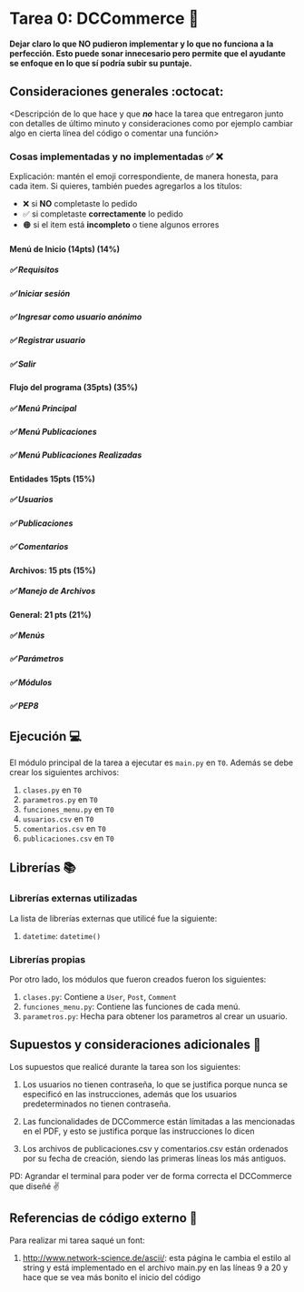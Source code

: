 # Tarea 0: DCCommerce :school_satchel:

**Dejar claro lo que NO pudieron implementar y lo que no funciona a la perfección. Esto puede sonar innecesario pero permite que el ayudante se enfoque en lo que sí podría subir su puntaje.**

## Consideraciones generales :octocat:

<Descripción de lo que hace y que **_no_** hace la tarea que entregaron junto
con detalles de último minuto y consideraciones como por ejemplo cambiar algo
en cierta línea del código o comentar una función>

### Cosas implementadas y no implementadas :white_check_mark: :x:

Explicación: mantén el emoji correspondiente, de manera honesta, para cada item. Si quieres, también puedes agregarlos a los títulos:
- ❌ si **NO** completaste lo pedido
- ✅ si completaste **correctamente** lo pedido
- 🟠 si el item está **incompleto** o tiene algunos errores
#### Menú de Inicio (14pts) (14%)
##### ✅ Requisitos
##### ✅ Iniciar sesión
##### ✅ Ingresar como usuario anónimo
##### ✅ Registrar usuario
##### ✅ Salir
#### Flujo del programa (35pts) (35%) 
##### ✅ Menú Principal
##### ✅ Menú Publicaciones
##### ✅ Menú Publicaciones Realizadas
#### Entidades 15pts (15%)
##### ✅ Usuarios
##### ✅ Publicaciones
##### ✅ Comentarios
#### Archivos: 15 pts (15%)
##### ✅ Manejo de Archivos
#### General: 21 pts (21%)
##### ✅ Menús
##### ✅ Parámetros
##### ✅ Módulos
##### ✅ PEP8
## Ejecución :computer:
El módulo principal de la tarea a ejecutar es  ```main.py``` en ```T0```. Además se debe crear los siguientes archivos:
1. ```clases.py``` en ```T0```
2. ```parametros.py``` en ```T0```
3. ```funciones_menu.py``` en ```T0```
4. ```usuarios.csv``` en ```T0```
5. ```comentarios.csv``` en ```T0``` 
6. ```publicaciones.csv``` en ```T0``` 


## Librerías :books:
### Librerías externas utilizadas
La lista de librerías externas que utilicé fue la siguiente:

1. ```datetime```: ```datetime()```

### Librerías propias
Por otro lado, los módulos que fueron creados fueron los siguientes:

1. ````clases.py````: Contiene a ```User```, ```Post```, ```Comment```
2. ```funciones_menu.py```: Contiene las funciones de cada menú.
3. ```parametros.py```: Hecha para obtener los parametros al crear un usuario.

## Supuestos y consideraciones adicionales :thinking:
Los supuestos que realicé durante la tarea son los siguientes:

1. Los usuarios no tienen contraseña, lo que se justifica porque nunca se especificó en las instrucciones, además que los usuarios predeterminados no tienen contraseña.

2. Las funcionalidades de DCCommerce están límitadas a las mencionadas en el PDF, y esto se justifica porque las instrucciones lo dicen

3. Los archivos de publicaciones.csv y comentarios.csv están ordenados por su fecha de creación, siendo las primeras líneas los más antiguos.

PD: Agrandar el terminal para poder ver de forma correcta el DCCommerce que diseñé :v:

## Referencias de código externo :book:

Para realizar mi tarea saqué un font:
1. http://www.network-science.de/ascii/: esta página le cambia el estilo al string y está implementado en el archivo main.py en las líneas 9 a 20 y hace que se vea más bonito el inicio del código

